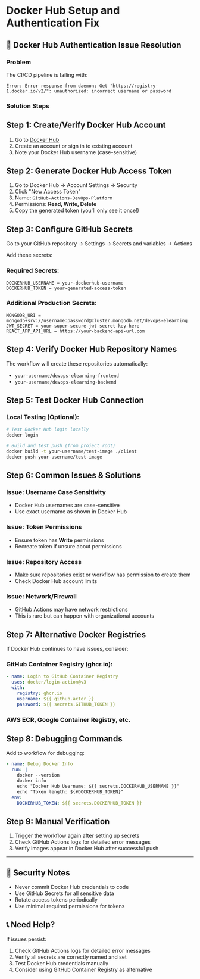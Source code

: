 # Docker Hub Setup and Authentication Fix

## 🔐 Docker Hub Authentication Issue Resolution

### Problem
The CI/CD pipeline is failing with:
```
Error: Error response from daemon: Get "https://registry-1.docker.io/v2/": unauthorized: incorrect username or password
```

### Solution Steps

## Step 1: Create/Verify Docker Hub Account
1. Go to [Docker Hub](https://hub.docker.com/)
2. Create an account or sign in to existing account
3. Note your Docker Hub username (case-sensitive)

## Step 2: Generate Docker Hub Access Token
1. Go to Docker Hub → Account Settings → Security
2. Click "New Access Token"
3. Name: `GitHub-Actions-DevOps-Platform`
4. Permissions: **Read, Write, Delete**
5. Copy the generated token (you'll only see it once!)

## Step 3: Configure GitHub Secrets
Go to your GitHub repository → Settings → Secrets and variables → Actions

Add these secrets:

### Required Secrets:
```
DOCKERHUB_USERNAME = your-dockerhub-username
DOCKERHUB_TOKEN = your-generated-access-token
```

### Additional Production Secrets:
```
MONGODB_URI = mongodb+srv://username:password@cluster.mongodb.net/devops-elearning
JWT_SECRET = your-super-secure-jwt-secret-key-here
REACT_APP_API_URL = https://your-backend-api-url.com
```

## Step 4: Verify Docker Hub Repository Names
The workflow will create these repositories automatically:
- `your-username/devops-elearning-frontend`
- `your-username/devops-elearning-backend`

## Step 5: Test Docker Hub Connection

### Local Testing (Optional):
```bash
# Test Docker Hub login locally
docker login

# Build and test push (from project root)
docker build -t your-username/test-image ./client
docker push your-username/test-image
```

## Step 6: Common Issues & Solutions

### Issue: Username Case Sensitivity
- Docker Hub usernames are case-sensitive
- Use exact username as shown in Docker Hub

### Issue: Token Permissions
- Ensure token has **Write** permissions
- Recreate token if unsure about permissions

### Issue: Repository Access
- Make sure repositories exist or workflow has permission to create them
- Check Docker Hub account limits

### Issue: Network/Firewall
- GitHub Actions may have network restrictions
- This is rare but can happen with organizational accounts

## Step 7: Alternative Docker Registries

If Docker Hub continues to have issues, consider:

### GitHub Container Registry (ghcr.io):
```yaml
- name: Login to GitHub Container Registry
  uses: docker/login-action@v3
  with:
    registry: ghcr.io
    username: ${{ github.actor }}
    password: ${{ secrets.GITHUB_TOKEN }}
```

### AWS ECR, Google Container Registry, etc.

## Step 8: Debugging Commands

Add to workflow for debugging:
```yaml
- name: Debug Docker Info
  run: |
    docker --version
    docker info
    echo "Docker Hub Username: ${{ secrets.DOCKERHUB_USERNAME }}"
    echo "Token length: ${#DOCKERHUB_TOKEN}"
  env:
    DOCKERHUB_TOKEN: ${{ secrets.DOCKERHUB_TOKEN }}
```

## Step 9: Manual Verification
1. Trigger the workflow again after setting up secrets
2. Check GitHub Actions logs for detailed error messages
3. Verify images appear in Docker Hub after successful push

---

## 🚨 Security Notes
- Never commit Docker Hub credentials to code
- Use GitHub Secrets for all sensitive data
- Rotate access tokens periodically
- Use minimal required permissions for tokens

## 📞 Need Help?
If issues persist:
1. Check GitHub Actions logs for detailed error messages
2. Verify all secrets are correctly named and set
3. Test Docker Hub credentials manually
4. Consider using GitHub Container Registry as alternative
